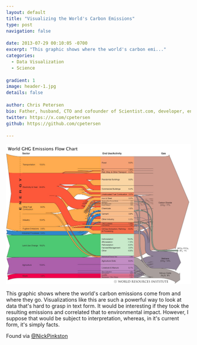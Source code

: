 ```yaml
---
layout: default
title: "Visualizing the World's Carbon Emissions"
type: post
navigation: false

date: 2013-07-29 00:10:05 -0700
excerpt: "This graphic shows where the world's carbon emi..."
categories:
  - Data Visualization
  - Science

gradient: 1
image: header-1.jpg
details: false

author: Chris Petersen
bio: Father, husband, CTO and cofounder of Scientist.com, developer, entrepreneur and technologist.
twitter: https://x.com/cpetersen
github: https://github.com/cpetersen

---
```



 ![](/assets/import/8bfaff0c9b5e8ae7626c88986901663e.jpg)  

 This graphic shows where the world's carbon emissions come from and where they go. Visualizations like this are such a powerful way to look at data that's hard to grasp in text form. It would be interesting if they took the resulting emissions and correlated that to environmental impact. However, I suppose that would be subject to interpretation, whereas, in it's current form, it's simply facts.

 Found via  [@NickPinkston](https://twitter.com/NickPinkston/status/361157264935100416)  
